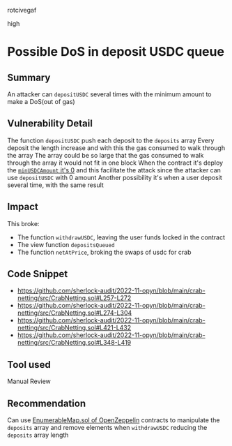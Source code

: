 rotcivegaf

high

# Possible DoS in deposit USDC queue

## Summary

An attacker can `depositUSDC` several times with the minimum amount to make a DoS(out of gas)

## Vulnerability Detail

The function `depositUSDC` push each deposit to the `deposits` array
Every deposit the length increase and with this the gas consumed to walk through the array
The array could be so large that the gas consumed to walk through the array it would not fit in one block
When the contract it's deploy the [`minUSDCAmount` it's 0](https://github.com/sherlock-audit/2022-11-opyn/blob/main/crab-netting/src/CrabNetting.sol#L99) and this facilitate the attack since the attacker can use `depositUSDC` with 0 amount
Another possibility it's when a user deposit several time, with the same result

## Impact

This broke:
  - The function `withdrawUSDC`, leaving the user funds locked in the contract
  - The view function `depositsQueued`
  - The function `netAtPrice`, broking the swaps of usdc for crab

## Code Snippet

- https://github.com/sherlock-audit/2022-11-opyn/blob/main/crab-netting/src/CrabNetting.sol#L257-L272
- https://github.com/sherlock-audit/2022-11-opyn/blob/main/crab-netting/src/CrabNetting.sol#L274-L304
- https://github.com/sherlock-audit/2022-11-opyn/blob/main/crab-netting/src/CrabNetting.sol#L421-L432
- https://github.com/sherlock-audit/2022-11-opyn/blob/main/crab-netting/src/CrabNetting.sol#L348-L419

## Tool used

Manual Review

## Recommendation

Can use [EnumerableMap.sol of OpenZeppelin](https://github.com/OpenZeppelin/openzeppelin-contracts/blob/release-v4.7/contracts/utils/structs/EnumerableMap.sol) contracts to manipulate the `deposits` array and remove elements when `withdrawUSDC` reducing the `deposits` array length